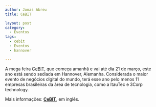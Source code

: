 ```yaml
---
author: Jonas Abreu
title: CeBIT

layout: post
category:
  - Eventos
tags:
  - cebit
  - Eventos
  - hannover

---
```

A mega feira [CeBIT][1], que começa amanhã e vai até dia 21 de março, este ano está sendo sediada em Hannover, Alemanha. Considerada o maior evento de negócios digital do mundo, terá esse ano pelo menos 11 empresas brasileiras da área de tecnologia, como a ItauTec e 3Corp technology.

Mais informações: **[CeBIT][1]**, em inglês.















 [1]: http://www.cebit.de






